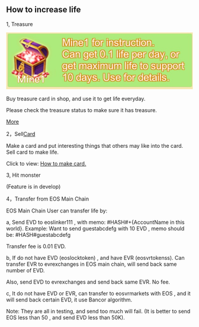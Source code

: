 ## How to increase life

1, Treasure

![image1](img/treasure2.jpg)

Buy treasure card in shop, and use it to get life everyday.

Please check the treasure status to make sure it has treasure.

[More](README.md#Treasure-Card)


2，Sell[Card](README.md#Card)

Make a card and put interesting things that others may like into the card. Sell card to make life.

Click to view: [How to make card.](how-to-card.md)


3, Hit monster

(Feature is in develop)

4，Transfer from EOS Main Chain

EOS Main Chain User can transfer life by:

a, Send EVD to eoslinker111 , with memo: #HASH#+{AccountName in this world}. Example: Want to send guestabcdefg with 10 EVD , memo should be: #HASH#guestabcdefg

Transfer fee is 0.01 EVD.

b, If do not have EVD (eoslocktoken) , and have EVR (eosvrtokenss). Can transfer EVR to evrexchanges in EOS main chain, will send back same number of EVD. 

Also, send EVD to evrexchanges and send back same EVR. No fee.


c, It do not have EVD or EVR, can transfer to eosvrmarkets with EOS , and it will send back certain EVD, it use Bancor algorithm.

Note: They are all in testing, and send too much will fail. (It is better to send EOS less than 50 , and send EVD less than 50K).


